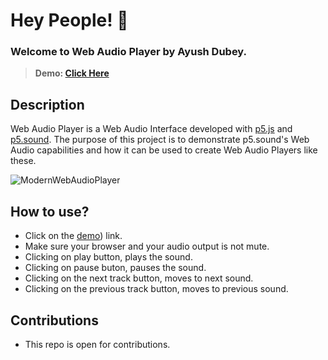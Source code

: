 # Hey People! 👋

### Welcome to Web Audio Player by Ayush Dubey.

> **Demo: [Click Here](https://devayushdubey.github.io/)**

## **Description**
Web Audio Player is a Web Audio Interface developed with [p5.js](https://github.com/processing/p5.js?files=1) and [p5.sound](https://github.com/processing/p5.js-sound).
The purpose of this project is to demonstrate p5.sound's Web Audio capabilities and how it can be used to create Web Audio Players like these.

![ModernWebAudioPlayer](https://user-images.githubusercontent.com/33064931/206289574-77a10ba5-c3f5-43f5-a712-664fb173d0c5.png)

## **How to use?**
- Click on the [demo](https://devayushdubey.github.io/)) link.
- Make sure your browser and your audio output is not mute.
- Clicking on play button, plays the sound.
- Clicking on pause buton, pauses the sound.
- Clicking on the next track button, moves to next sound.
- Clicking on the previous track button, moves to previous sound.

## **Contributions**
- This repo is open for contributions.
